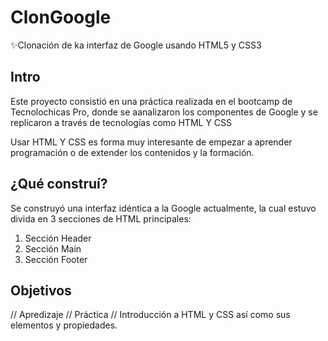 # ClonGoogle
✨Clonación de ka interfaz de Google usando HTML5 y CSS3  
## Intro
Este proyecto consistió en una práctica realizada en el bootcamp de Tecnolochicas Pro, donde se aanalizaron los componentes de Google y se replicaron a través de tecnologías como HTML Y CSS

Usar HTML Y CSS es forma muy interesante de empezar a aprender programación o de extender los contenidos y la formación.

## ¿Qué construí?
Se construyó una interfaz idéntica a la Google actualmente, la cual estuvo divida en 3 secciones de HTML principales: 

1. Sección Header
2. Sección Main
3. Sección Footer
   
## Objetivos
// Apredizaje // Práctica // Introducción a HTML y CSS así como sus elementos y propiedades.
